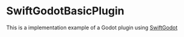 # SwiftGodotBasicPlugin

This is a implementation example of a Godot plugin using [SwiftGodot](https://github.com/migueldeicaza/SwiftGodot/)
